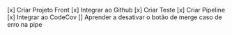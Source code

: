 [x] Criar Projeto Front
[x] Integrar ao Github
[x] Criar Teste
[x] Criar Pipeline
[x] Integrar ao CodeCov
[] Aprender a desativar o botão de merge caso de erro na pipe
